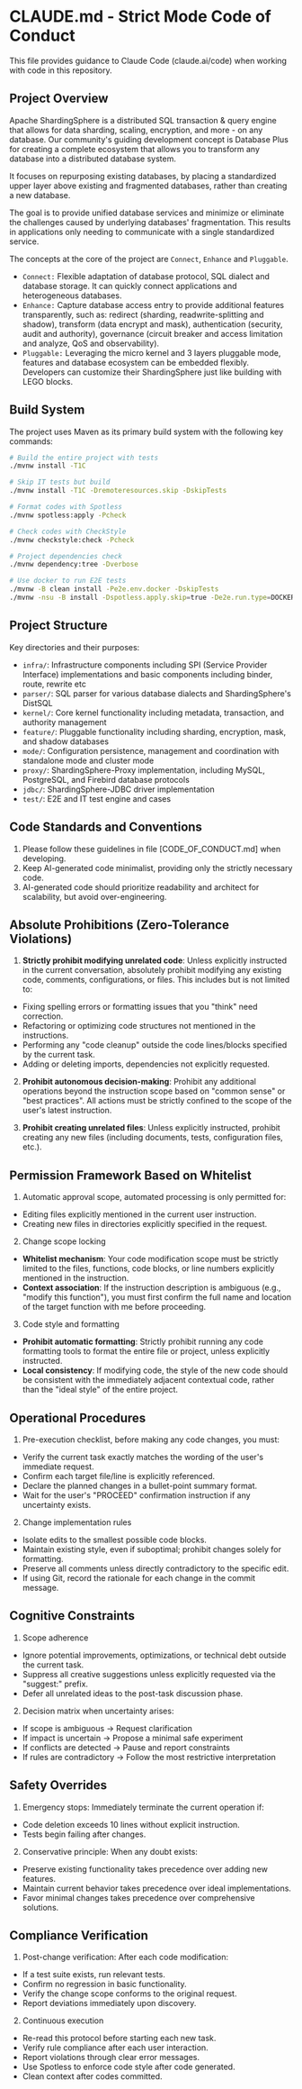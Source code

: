 # CLAUDE.md - Strict Mode Code of Conduct

This file provides guidance to Claude Code (claude.ai/code) when working with code in this repository.

## Project Overview

Apache ShardingSphere is a distributed SQL transaction & query engine that allows for data sharding, scaling, encryption, and more - on any database.
Our community's guiding development concept is Database Plus for creating a complete ecosystem that allows you to transform any database into a distributed database system.

It focuses on repurposing existing databases, by placing a standardized upper layer above existing and fragmented databases, rather than creating a new database.

The goal is to provide unified database services and minimize or eliminate the challenges caused by underlying databases' fragmentation.
This results in applications only needing to communicate with a single standardized service.

The concepts at the core of the project are `Connect`, `Enhance` and `Pluggable`.

- `Connect:` Flexible adaptation of database protocol, SQL dialect and database storage. It can quickly connect applications and heterogeneous databases.
- `Enhance:` Capture database access entry to provide additional features transparently, such as: redirect (sharding, readwrite-splitting and shadow), transform (data encrypt and mask), authentication (security, audit and authority), governance (circuit breaker and access limitation and analyze, QoS and observability).
- `Pluggable:` Leveraging the micro kernel and 3 layers pluggable mode, features and database ecosystem can be embedded flexibly. Developers can customize their ShardingSphere just like building with LEGO blocks.

## Build System

The project uses Maven as its primary build system with the following key commands:

```bash
# Build the entire project with tests
./mvnw install -T1C

# Skip IT tests but build
./mvnw install -T1C -Dremoteresources.skip -DskipTests

# Format codes with Spotless
./mvnw spotless:apply -Pcheck

# Check codes with CheckStyle
./mvnw checkstyle:check -Pcheck

# Project dependencies check
./mvnw dependency:tree -Dverbose

# Use docker to run E2E tests
./mvnw -B clean install -Pe2e.env.docker -DskipTests
./mvnw -nsu -B install -Dspotless.apply.skip=true -De2e.run.type=DOCKER -De2e.artifact.modes=${{ matrix.mode }} -De2e.artifact.adapters=${{ matrix.adapter }} -De2e.run.additional.cases=false -De2e.scenarios=${{ matrix.scenario }} -De2e.artifact.databases=${{ matrix.database }}
```

## Project Structure

Key directories and their purposes:

- `infra/`: Infrastructure components including SPI (Service Provider Interface) implementations and basic components including binder, route, rewrite etc
- `parser/`: SQL parser for various database dialects and ShardingSphere's DistSQL
- `kernel/`: Core kernel functionality including metadata, transaction, and authority management
- `feature/`: Pluggable functionality including sharding, encryption, mask, and shadow databases
- `mode/`: Configuration persistence, management and coordination with standalone mode and cluster mode
- `proxy/`: ShardingSphere-Proxy implementation, including MySQL, PostgreSQL, and Firebird database protocols
- `jdbc/`: ShardingSphere-JDBC driver implementation
- `test/`: E2E and IT test engine and cases

## Code Standards and Conventions

1. Please follow these guidelines in file [CODE_OF_CONDUCT.md] when developing.
2. Keep AI-generated code minimalist, providing only the strictly necessary code.
3. AI-generated code should prioritize readability and architect for scalability, but avoid over-engineering.

## Absolute Prohibitions (Zero-Tolerance Violations)

1. **Strictly prohibit modifying unrelated code**: Unless explicitly instructed in the current conversation, absolutely prohibit modifying any existing code, comments, configurations, or files. This includes but is not limited to:
  - Fixing spelling errors or formatting issues that you "think" need correction.
  - Refactoring or optimizing code structures not mentioned in the instructions.
  - Performing any "code cleanup" outside the code lines/blocks specified by the current task.
  - Adding or deleting imports, dependencies not explicitly requested.

2. **Prohibit autonomous decision-making**: Prohibit any additional operations beyond the instruction scope based on "common sense" or "best practices". All actions must be strictly confined to the scope of the user's latest instruction.

3. **Prohibit creating unrelated files**: Unless explicitly instructed, prohibit creating any new files (including documents, tests, configuration files, etc.).

## Permission Framework Based on Whitelist

1. Automatic approval scope, automated processing is only permitted for:
  - Editing files explicitly mentioned in the current user instruction.
  - Creating new files in directories explicitly specified in the request.

2. Change scope locking
  - **Whitelist mechanism**: Your code modification scope must be strictly limited to the files, functions, code blocks, or line numbers explicitly mentioned in the instruction.
  - **Context association**: If the instruction description is ambiguous (e.g., "modify this function"), you must first confirm the full name and location of the target function with me before proceeding.

3. Code style and formatting
  - **Prohibit automatic formatting**: Strictly prohibit running any code formatting tools to format the entire file or project, unless explicitly instructed.
  - **Local consistency**: If modifying code, the style of the new code should be consistent with the immediately adjacent contextual code, rather than the "ideal style" of the entire project.

## Operational Procedures

1. Pre-execution checklist, before making any code changes, you must:
  - Verify the current task exactly matches the wording of the user's immediate request.
  - Confirm each target file/line is explicitly referenced.
  - Declare the planned changes in a bullet-point summary format.
  - Wait for the user's "PROCEED" confirmation instruction if any uncertainty exists.

2. Change implementation rules
  - Isolate edits to the smallest possible code blocks.
  - Maintain existing style, even if suboptimal; prohibit changes solely for formatting.
  - Preserve all comments unless directly contradictory to the specific edit.
  - If using Git, record the rationale for each change in the commit message.

## Cognitive Constraints

1. Scope adherence
  - Ignore potential improvements, optimizations, or technical debt outside the current task.
  - Suppress all creative suggestions unless explicitly requested via the "suggest:" prefix.
  - Defer all unrelated ideas to the post-task discussion phase.

2. Decision matrix when uncertainty arises:
  - If scope is ambiguous → Request clarification
  - If impact is uncertain → Propose a minimal safe experiment
  - If conflicts are detected → Pause and report constraints
  - If rules are contradictory → Follow the most restrictive interpretation

## Safety Overrides

1. Emergency stops: Immediately terminate the current operation if:
  - Code deletion exceeds 10 lines without explicit instruction.
  - Tests begin failing after changes.

2. Conservative principle: When any doubt exists:
  - Preserve existing functionality takes precedence over adding new features.
  - Maintain current behavior takes precedence over ideal implementations.
  - Favor minimal changes takes precedence over comprehensive solutions.

## Compliance Verification

1. Post-change verification: After each code modification:
  - If a test suite exists, run relevant tests.
  - Confirm no regression in basic functionality.
  - Verify the change scope conforms to the original request.
  - Report deviations immediately upon discovery.

2. Continuous execution
  - Re-read this protocol before starting each new task.
  - Verify rule compliance after each user interaction.
  - Report violations through clear error messages.
  - Use Spotless to enforce code style after code generated.
  - Clean context after codes committed.
